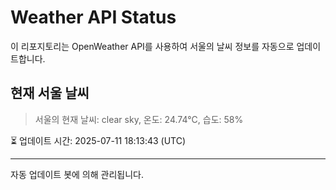 
# Weather API Status

이 리포지토리는 OpenWeather API를 사용하여 서울의 날씨 정보를 자동으로 업데이트합니다.

## 현재 서울 날씨
> 서울의 현재 날씨: clear sky, 온도: 24.74°C, 습도: 58%

⏳ 업데이트 시간: 2025-07-11 18:13:43 (UTC)

---
자동 업데이트 봇에 의해 관리됩니다.

